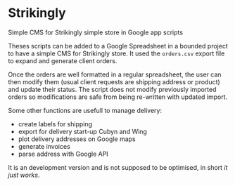 # Strikingly
Simple CMS for Strikingly simple store in Google app scripts

Theses scripts can be added to a Google Spreadsheet in a bounded project to
have a simple CMS for Strikingly store. It used the `orders.csv` export file
to expand and generate client orders.

Once the orders are well formatted in a regular spreadsheet, the user can then modify
them (usual client requests are shipping address or product) and update their status.
The script does not modify previously imported orders so modifications are safe from
being re-written with updated import.

Some other functions are usefull to manage delivery:

 * create labels for shipping
 * export for delivery start-up Cubyn and Wing
 * plot delivery addresses on Google maps
 * generate invoices
 * parse address with Google API
 
It is an development version and is not supposed to be optimised, in short _it just works_.

